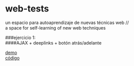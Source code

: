 web-tests
=========

un espacio para autoaprendizaje de nuevas técnicas web 
//  
a space for self-learning of new web techniques


###ejercicio 1:  
####AJAX + deeplinks + botón atrás/adelante  

[demo](http://foocoop.mx/web-tests/ajax_deeplinks_backbutton/)  
[código](https://github.com/furenku/web-tests/tree/master/ajax_deeplinks_backbutton)  